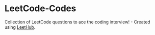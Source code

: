 # LeetCode-Codes
Collection of LeetCode questions to ace the coding interview! - Created using [LeetHub](https://github.com/QasimWani/LeetHub).
